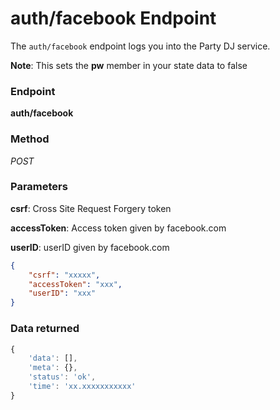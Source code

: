 # auth/facebook Endpoint

The `auth/facebook` endpoint logs you into the Party DJ service.

**Note**: This sets the **pw** member in your state data to false

### Endpoint

**auth/facebook**

### Method

_POST_

### Parameters

**csrf**: Cross Site Request Forgery token

**accessToken**: Access token given by facebook.com

**userID**: userID given by facebook.com

```json
{
    "csrf": "xxxxx",
    "accessToken": "xxx", 
    "userID": "xxx"
}
```

### Data returned

```js
{
    'data': [],
    'meta': {},
    'status': 'ok',
    'time': 'xx.xxxxxxxxxxx'
}
```